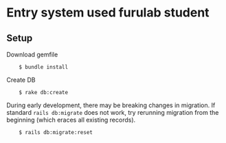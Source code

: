 # Entry system used furulab student
## Setup

Download gemfile

```
    $ bundle install
```

Create DB

```
    $ rake db:create
```

During early development, there may be breaking changes in migration. If standard `rails db:migrate` does not work, try rerunning migration from the beginning (which eraces all existing records).

```
    $ rails db:migrate:reset
```
